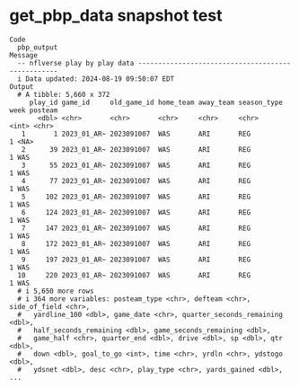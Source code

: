 # get_pbp_data snapshot test

    Code
      pbp_output
    Message
      -- nflverse play by play data --------------------------------------------------
      i Data updated: 2024-08-19 09:50:07 EDT
    Output
      # A tibble: 5,660 x 372
         play_id game_id     old_game_id home_team away_team season_type  week posteam
           <dbl> <chr>       <chr>       <chr>     <chr>     <chr>       <int> <chr>  
       1       1 2023_01_AR~ 2023091007  WAS       ARI       REG             1 <NA>   
       2      39 2023_01_AR~ 2023091007  WAS       ARI       REG             1 WAS    
       3      55 2023_01_AR~ 2023091007  WAS       ARI       REG             1 WAS    
       4      77 2023_01_AR~ 2023091007  WAS       ARI       REG             1 WAS    
       5     102 2023_01_AR~ 2023091007  WAS       ARI       REG             1 WAS    
       6     124 2023_01_AR~ 2023091007  WAS       ARI       REG             1 WAS    
       7     147 2023_01_AR~ 2023091007  WAS       ARI       REG             1 WAS    
       8     172 2023_01_AR~ 2023091007  WAS       ARI       REG             1 WAS    
       9     197 2023_01_AR~ 2023091007  WAS       ARI       REG             1 WAS    
      10     220 2023_01_AR~ 2023091007  WAS       ARI       REG             1 WAS    
      # i 5,650 more rows
      # i 364 more variables: posteam_type <chr>, defteam <chr>, side_of_field <chr>,
      #   yardline_100 <dbl>, game_date <chr>, quarter_seconds_remaining <dbl>,
      #   half_seconds_remaining <dbl>, game_seconds_remaining <dbl>,
      #   game_half <chr>, quarter_end <dbl>, drive <dbl>, sp <dbl>, qtr <dbl>,
      #   down <dbl>, goal_to_go <int>, time <chr>, yrdln <chr>, ydstogo <dbl>,
      #   ydsnet <dbl>, desc <chr>, play_type <chr>, yards_gained <dbl>, ...

